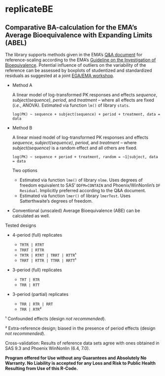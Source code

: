 # replicateBE
## Comparative BA-calculation for the EMA’s Average Bioequivalence with Expanding Limits (ABEL)

The library supports methods given in the EMA’s [Q&A document](http://www.ema.europa.eu/docs/en_GB/document_library/Scientific_guideline/2009/09/WC500002963.pdf) for reference-scaling according to the EMA’s [Guideline on the Investigation of Bioequivalence](http://www.ema.europa.eu/docs/en_GB/document_library/Scientific_guideline/2010/01/WC500070039.pdf). Potential influence of outliers on the variability of the reference can be assessed by boxplots of studentized and standardized residuals as suggested at a joint [EGA/EMA workshop](http://www.medicinesforeurope.com/wp-content/uploads/2016/03/EGA_BEQ_QA_WEB_QA_1_32.pdf).


- Method A
  
  A linear model of log-transformed PK responses and effects _sequence_, _subject(sequence)_, _period_, and _treatment_ – where all effects are fixed (_i.e._, ANOVA). Estimated via function ```lm()``` of library ```stats```.
  ```Rscript
  log(PK) ~ sequence + subject(sequence) + period + treatment, data = data
  ```
  
- Method B
  
  A linear mixed model of log-transformed PK responses and effects _sequence_, _subject(sequence)_, _period_, and _treatment_ – where _subject(sequence)_ is a random effect and all others are fixed.
  ```RScript
  log(PK) ~ sequence + period + treatment, random = ~1|subject, data = data
  ```
  Two options
    - Estimated via function ```lme()``` of library ```nlme```. Uses degrees of freedom equivalent to SAS’ ```DDFM=CONTAIN``` and Phoenix/WinNonlin’s ```DF Residual```. Implicitly preferred according to the Q&A document.
    - Estimated via function ```lmer()``` of library ```lmerTest```. Uses Satterthwaite’s degrees of freedom.


- Conventional (unscaled) Average Bioequivalence (ABE) can be calculated as well.

Tested designs
- 4-period (full) replicates
  - ```TRTR | RTRT```
  - ```TRRT | RTTR```
  - ```TRTR | RTRT | TRRT | RTTR```¹
  - ```TRRT | RTTR | TTRR | RRTT```¹

- 3-period (full) replicates
  - ```TRT | RTR```
  - ```TRR | RTT```
- 3-period (partial) replicates
  - ```TRR | RTR | RRT```
  - ```TRR | RTR```²

¹ Confounded effects (design _not recommended_).

² Extra-reference design; biased in the presence of period effects (design _not recommended_).

Cross-validation: Results of reference data sets agree with ones obtained in SAS 9.3 and Phoenix WinNonlin (6.4, 7.0).

**Program offered for Use without any Guarantees and Absolutely No Warranty. No Liability is accepted for any Loss and Risk to Public Health Resulting from Use of this R-Code.**
